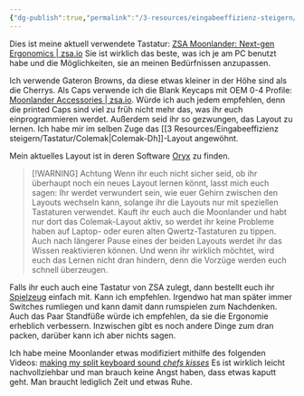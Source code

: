 ```yaml
---
{"dg-publish":true,"permalink":"/3-resources/eingabeeffizienz-steigern/tastatur/zsa-moonlander/","created":"2024-04-20T20:37:54.186+02:00","updated":"2024-04-20T21:32:12.372+02:00"}
---
```



	
Dies ist meine aktuell verwendete Tastatur: [ZSA Moonlander: Next-gen Ergonomics | zsa.io](https://www.zsa.io/moonlander/)
Sie ist wirklich das beste, was ich je am PC benutzt habe und die Möglichkeiten, sie an meinen Bedürfnissen anzupassen.

Ich verwende Gateron Browns, da diese etwas kleiner in der Höhe sind als die Cherrys. Als Caps verwende ich die Blank Keycaps mit OEM 0-4 Profile: [Moonlander Accessories | zsa.io](https://www.zsa.io/moonlander/accessories). Würde ich auch jedem empfehlen, denn die printed Caps sind viel zu früh nicht mehr das, was ihr euch einprogrammieren werdet. Außerdem seid ihr so gezwungen, das Layout zu lernen. Ich habe mir im selben Zuge das [[3 Resources/Eingabeeffizienz steigern/Tastatur/Colemak\|Colemak-Dh]]-Layout angewöhnt.

Mein aktuelles Layout ist in deren Software [Oryx](https://configure.zsa.io/moonlander/layouts/eBK5y/latest/0/48/) zu finden.

>[!WARNING] Achtung
>Wenn ihr euch nicht sicher seid, ob ihr überhaupt noch ein neues Layout lernen könnt, lasst mich euch sagen: Ihr werdet verwundert sein, wie euer Gehirn zwischen den Layouts wechseln kann, solange ihr die Layouts nur mit speziellen Tastaturen verwendet. Kauft ihr euch auch die Moonlander und habt nur dort das Colemak-Layout aktiv, so werdet ihr keine Probleme haben auf Laptop- oder euren alten Qwertz-Tastaturen zu tippen. Auch nach längerer Pause eines der beiden Layouts werdet ihr das Wissen reaktivieren können. Und wenn ihr wirklich möchtet, wird euch das Lernen nicht dran hindern, denn die Vorzüge werden euch schnell überzeugen.

Falls ihr euch auch eine Tastatur von ZSA zulegt, dann bestellt euch ihr [Spielzeug](https://www.zsa.io/satellite) einfach mit. Kann ich empfehlen. Irgendwo hat man später immer Switches rumliegen und kann damit dann rumspielen zum Nachdenken.
Auch das Paar Standfüße würde ich empfehlen, da sie die Ergonomie erheblich verbessern. Inzwischen gibt es noch andere Dinge zum dran packen, darüber kann ich aber nichts sagen.

Ich habe meine Moonlander etwas modifiziert mithilfe des folgenden Videos: [making my split keyboard sound *chefs kisses*](https://www.youtube.com/watch?v=y-z1WvkSWo4) Es ist wirklich leicht nachvollziehbar und man brauch keine Angst haben, dass etwas kaputt geht. Man braucht lediglich Zeit und etwas Ruhe.
